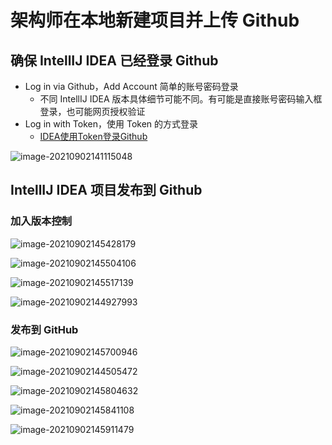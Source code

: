 # 架构师在本地新建项目并上传 Github

## 确保 IntellIJ IDEA 已经登录 Github

- Log in via Github，Add Account 简单的账号密码登录
    - 不同 IntellIJ IDEA 版本具体细节可能不同。有可能是直接账号密码输入框登录，也可能网页授权验证
- Log in with Token，使用 Token 的方式登录
    - [IDEA使用Token登录Github](https://www.jianguoyun.com/p/DchAfBAQ3vK-BxiS8YsE )

![image-20210902141115048](https://attach.blog.wen7.online/image-20210902141115048.png)



## IntellIJ IDEA 项目发布到 Github

### 加入版本控制

![image-20210902145428179](https://attach.blog.wen7.online/image-20210902145428179.png)

![image-20210902145504106](https://attach.blog.wen7.online/image-20210902145504106.png)

![image-20210902145517139](https://attach.blog.wen7.online/image-20210902145517139.png)

![image-20210902144927993](https://attach.blog.wen7.online/image-20210902144927993.png)

### 发布到 GitHub

![image-20210902145700946](https://attach.blog.wen7.online/image-20210902145700946.png)

![image-20210902144505472](https://attach.blog.wen7.online/image-20210902144505472.png)

![image-20210902145804632](https://attach.blog.wen7.online/image-20210902145804632.png)

![image-20210902145841108](https://attach.blog.wen7.online/image-20210902145841108.png)

![image-20210902145911479](https://attach.blog.wen7.online/image-20210902145911479.png)